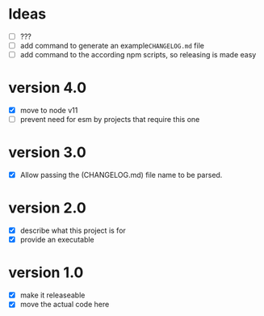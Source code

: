 # Ideas
- [ ] ???
- [ ] add command to generate an example`CHANGELOG.md` file
- [ ] add command to the according npm scripts, so releasing is made easy

# version 4.0
- [x] move to node v11
- [ ] prevent need for esm by projects that require this one

# version 3.0
- [x] Allow passing the (CHANGELOG.md) file name to be parsed.

# version 2.0
- [x] describe what this project is for
- [x] provide an executable

# version 1.0
- [x] make it releaseable
- [x] move the actual code here